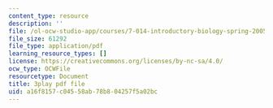 ```yaml
---
content_type: resource
description: ''
file: /ol-ocw-studio-app/courses/7-014-introductory-biology-spring-2005/a16f8157c04558ab78b804257f5a02bc_fQKMD2iFe5w.pdf
file_size: 61292
file_type: application/pdf
learning_resource_types: []
license: https://creativecommons.org/licenses/by-nc-sa/4.0/
ocw_type: OCWFile
resourcetype: Document
title: 3play pdf file
uid: a16f8157-c045-58ab-78b8-04257f5a02bc
---
```


